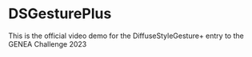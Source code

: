 # DSGesturePlus
This is the official video demo for the DiffuseStyleGesture+ entry to the GENEA Challenge 2023
